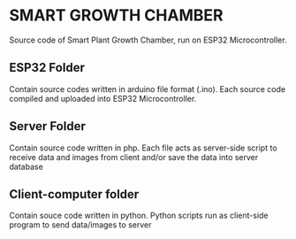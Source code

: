 # SMART GROWTH CHAMBER
Source code of Smart Plant Growth Chamber, run on ESP32 Microcontroller.

## ESP32 Folder
Contain source codes written in arduino file format (.ino). Each source code compiled and uploaded into ESP32 Microcontroller.

## Server Folder
Contain source code written in php. Each file acts as server-side script to receive data and images from client and/or save the data into server database

## Client-computer folder
Contain souce code written in python. Python scripts run as client-side program to send data/images to server
